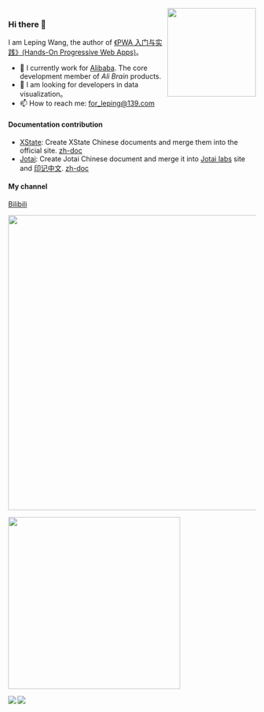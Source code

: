 <img align="right" src="https://user-images.githubusercontent.com/11046969/148767288-335581aa-1b72-49ea-b7d8-839e1bd5d132.png" height="180" />

### Hi there 👋

I am Leping Wang, the author of [《PWA 入门与实践》(Hands-On Progressive Web Apps)](https://item.jd.com/12855174.html)。

- 🔭 I currently work for [Alibaba](https://github.com/alibaba). The core development member of *Ali Brain* products.
- 👯 I am looking for developers in data visualization。
- 📫 How to reach me: for_leping@139.com

<!--
**lecepin/lecepin** is a ✨ _special_ ✨ repository because its `README.md` (this file) appears on your GitHub profile.

Here are some ideas to get you started:

- 🔭 I’m currently working on ...
- 🌱 I’m currently learning ...
- 👯 I’m looking to collaborate on ...
- 🤔 I’m looking for help with ...
- 💬 Ask me about ...
- 📫 How to reach me: leping086@vip.qq.com
- 😄 Pronouns: ...
- ⚡ Fun fact: ...


-->


#### Documentation contribution

- [XState](https://xstate.js.org/): Create XState Chinese documents and merge them into the official site. [zh-doc](https://xstate.js.org/docs/zh/)
- [Jotai](https://jotai.org/): Create Jotai Chinese document and merge it into [Jotai labs](https://github.com/jotaijs) site and [印记中文](https://github.com/docschina). [zh-doc](https://jotai.jscn.org/)

#### My channel

[Bilibili](https://space.bilibili.com/3493138599512344)

<a href="https://space.bilibili.com/3493138599512344"><img src="https://github.com/lecepin/lecepin/assets/11046969/0a211990-a434-4a31-b0a3-28f64b397994" width="600" /></a>

<a><img src="https://github.com/lecepin/lecepin/assets/11046969/f9e8736c-0480-4140-b110-efe4403d1064" width="350" /></a>



<img src="https://github-readme-stats.vercel.app/api?username=lecepin&show_icons=true&icon_color=0366d6&text_color=24292e&bg_color=ffffff&hide_title=true&include_all_commits=true"   align="left"  />
<img src="https://github-readme-stats.vercel.app/api/top-langs/?username=lecepin&layout=compact"  align="left" />




